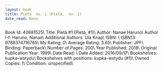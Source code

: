 ```yaml
---
layout: book
title: Pietà  no. 1 (Pietà,  no. 1)
date_read: None
---
```


Book Id: 40681525\ 
Title: Pietà #1 (Pietà, #1)\ 
Author: Nanae Haruno\ 
Author l-f: Haruno, Nanae\ 
Additional Authors: Ula Knap\ 
ISBN: \ 
ISBN13: 9788374716765\ 
My Rating: 0\ 
Average Rating: 3.65\ 
Publisher: JPF\ 
Binding: Paperback\ 
Number of Pages: 200\ 
Year Published: 2018\ 
Original Publication Year: 1999\ 
Date Read: \ 
Date Added: 2016/09/17\ 
Bookshelves: kupka-wstydu\ 
Bookshelves with positions: kupka-wstydu (#1)\ 
Owned Copies: 1\ 
Condition: unspecified\ 

